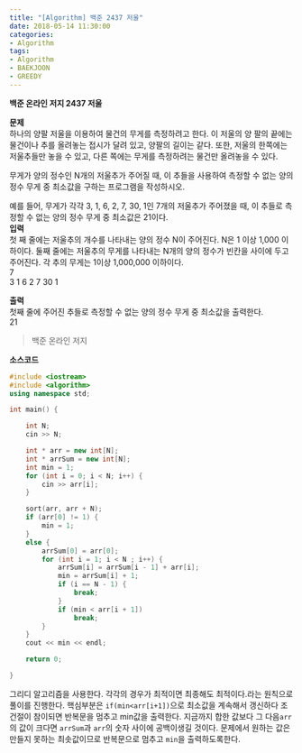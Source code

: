 ```yaml
---
title: "[Algorithm] 백준 2437 저울"
date: 2018-05-14 11:30:00
categories:
- Algorithm
tags:
- Algorithm
- BAEKJOON
- GREEDY
---
```

**백준 온라인 저지 2437 저울**
<br/>

**문제**<br/>
하나의 양팔 저울을 이용하여 물건의 무게를 측정하려고 한다. 이 저울의 양 팔의 끝에는 물건이나 추를 올려놓는 접시가 달려 있고, 양팔의 길이는 같다. 또한, 저울의 한쪽에는 저울추들만 놓을 수 있고, 다른 쪽에는 무게를 측정하려는 물건만 올려놓을 수 있다.

무게가 양의 정수인 N개의 저울추가 주어질 때, 이 추들을 사용하여 측정할 수 없는 양의 정수 무게 중 최소값을 구하는 프로그램을 작성하시오.

예를 들어, 무게가 각각 3, 1, 6, 2, 7, 30, 1인 7개의 저울추가 주어졌을 때, 이 추들로 측정할 수 없는 양의 정수 무게 중 최소값은 21이다.<br/>
**입력**<br/>
첫 째 줄에는 저울추의 개수를 나타내는 양의 정수 N이 주어진다. N은 1 이상 1,000 이하이다. 둘째 줄에는 저울추의 무게를 나타내는 N개의 양의 정수가 빈칸을 사이에 두고 주어진다. 각 추의 무게는 1이상 1,000,000 이하이다.
<br/>
7<br/>
3 1 6 2 7 30 1<br/>

**출력**<br/>
첫째 줄에 주어진 추들로 측정할 수 없는 양의 정수 무게 중 최소값을 출력한다.
<br/>
21<br/>
>백준 온라인 저지

**소스코드**
```c++
#include <iostream>
#include <algorithm>
using namespace std;

int main() {

	int N;
	cin >> N;

	int * arr = new int[N];
	int * arrSum = new int[N];
	int min = 1;
	for (int i = 0; i < N; i++) {
		cin >> arr[i];
	}

	sort(arr, arr + N);
	if (arr[0] != 1) {
		min = 1;
	}
	else {
		arrSum[0] = arr[0];
		for (int i = 1; i < N ; i++) {
			arrSum[i] = arrSum[i - 1] + arr[i];
			min = arrSum[i] + 1;
			if (i == N - 1) {
				break;
			}
			if (min < arr[i + 1])
				break;
		}
	}
	cout << min << endl;

	return 0;

}
```
그리디 알고리즘을 사용한다. 각각의 경우가 최적이면 최종해도 최적이다.라는 원칙으로 풀이를 진행한다. 핵심부분은 `if(min<arr[i+1])`으로 최소값을 계속해서 갱신하다 조건절이 참이되면 반복문을 멈추고 min값을 출력한다. 지금까지 합한 값보다 그 다음`arr`의 값이 크다면 `arrSum`과 `arr`의 숫자 사이에 공백이생길 것이다. 문제에서 원하는 값은 만들지 못하는 최솟값이므로 반복문으로 멈추고 `min`을 출력하도록한다.

